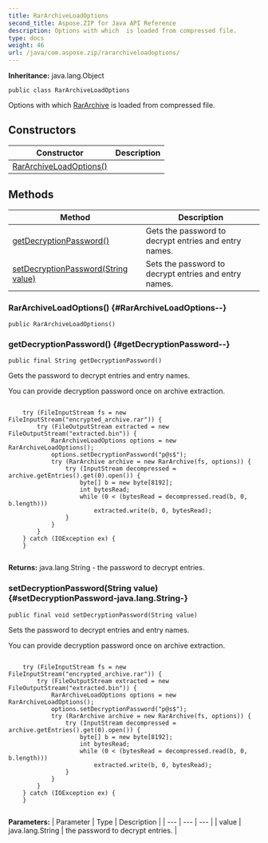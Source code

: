 ```yaml
---
title: RarArchiveLoadOptions
second_title: Aspose.ZIP for Java API Reference
description: Options with which  is loaded from compressed file.
type: docs
weight: 46
url: /java/com.aspose.zip/rararchiveloadoptions/
---
```


**Inheritance:**
java.lang.Object
```
public class RarArchiveLoadOptions
```

Options with which [RarArchive](../../com.aspose.zip/rararchive) is loaded from compressed file.
## Constructors

| Constructor | Description |
| --- | --- |
| [RarArchiveLoadOptions()](#RarArchiveLoadOptions--) |  |
## Methods

| Method | Description |
| --- | --- |
| [getDecryptionPassword()](#getDecryptionPassword--) | Gets the password to decrypt entries and entry names. |
| [setDecryptionPassword(String value)](#setDecryptionPassword-java.lang.String-) | Sets the password to decrypt entries and entry names. |
### RarArchiveLoadOptions() {#RarArchiveLoadOptions--}
```
public RarArchiveLoadOptions()
```


### getDecryptionPassword() {#getDecryptionPassword--}
```
public final String getDecryptionPassword()
```


Gets the password to decrypt entries and entry names.


You can provide decryption password once on archive extraction.

```

    try (FileInputStream fs = new FileInputStream("encrypted_archive.rar")) {
        try (FileOutputStream extracted = new FileOutputStream("extracted.bin")) {
            RarArchiveLoadOptions options = new RarArchiveLoadOptions();
            options.setDecryptionPassword("p@s$");
            try (RarArchive archive = new RarArchive(fs, options)) {
                try (InputStream decompressed = archive.getEntries().get(0).open()) {
                    byte[] b = new byte[8192];
                    int bytesRead;
                    while (0 < (bytesRead = decompressed.read(b, 0, b.length)))
                        extracted.write(b, 0, bytesRead);
                }
            }
        }
    } catch (IOException ex) {
    }
 
```

**Returns:**
java.lang.String - the password to decrypt entries.
### setDecryptionPassword(String value) {#setDecryptionPassword-java.lang.String-}
```
public final void setDecryptionPassword(String value)
```


Sets the password to decrypt entries and entry names.


You can provide decryption password once on archive extraction.

```

    try (FileInputStream fs = new FileInputStream("encrypted_archive.rar")) {
        try (FileOutputStream extracted = new FileOutputStream("extracted.bin")) {
            RarArchiveLoadOptions options = new RarArchiveLoadOptions();
            options.setDecryptionPassword("p@s$");
            try (RarArchive archive = new RarArchive(fs, options)) {
                try (InputStream decompressed = archive.getEntries().get(0).open()) {
                    byte[] b = new byte[8192];
                    int bytesRead;
                    while (0 < (bytesRead = decompressed.read(b, 0, b.length)))
                        extracted.write(b, 0, bytesRead);
                }
            }
        }
    } catch (IOException ex) {
    }
 
```

**Parameters:**
| Parameter | Type | Description |
| --- | --- | --- |
| value | java.lang.String | the password to decrypt entries. |


